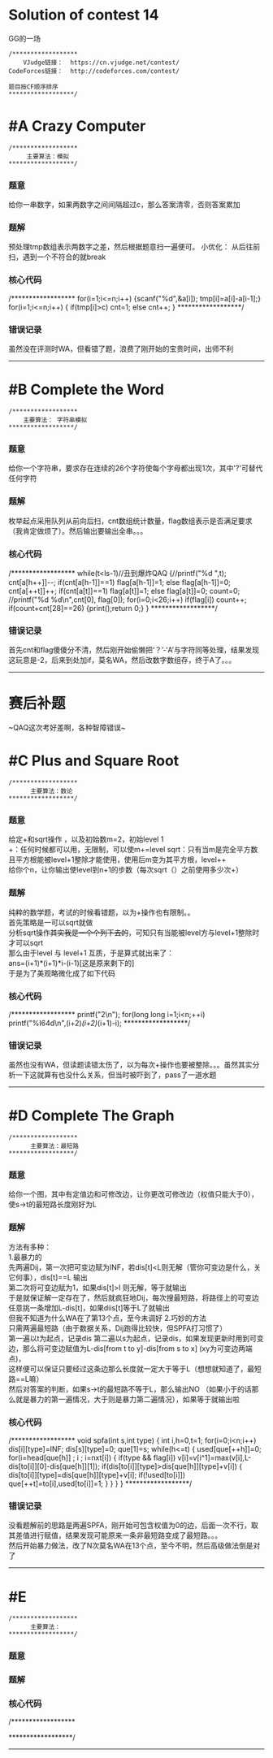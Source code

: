 # Solution of contest 14
GG的一场
```
/******************
    VJudge链接：  https://cn.vjudge.net/contest/
CodeForces链接：  http://codeforces.com/contest/

题目按CF顺序排序
******************/
```
# #A Crazy Computer
```
/******************
     主要算法：模拟
******************/
```
### 题意
给你一串数字，如果两数字之间间隔超过c，那么答案清零，否则答案累加

### 题解
预处理tmp数组表示两数字之差，然后根据题意扫一遍便可。
小优化： 从后往前扫，遇到一个不符合的就break
### 核心代码
/******************
	for(i=1;i<=n;i++) {scanf("%d",&a[i]); tmp[i]=a[i]-a[i-1];}
	for(i=1;i<=n;i++)
	{
		if(tmp[i]>c) cnt=1;
		else cnt++;
	}
******************/
### 错误记录
虽然没在评测时WA，但看错了题，浪费了刚开始的宝贵时间，出师不利

***
# #B Complete the Word
```
/******************
    主要算法： 字符串模拟
******************/
```
### 题意
给你一个字符串，要求存在连续的26个字符使每个字母都出现1次，其中'?'可替代任何字符

### 题解
枚举起点采用队列从前向后扫，cnt数组统计数量，flag数组表示是否满足要求（我肯定做烦了）。然后输出要输出全串。。。
### 核心代码
/******************
while(t<ls-1)//丑到爆炸QAQ
	{//printf("%d ",t);
		cnt[a[h++]]--;
		if(cnt[a[h-1]]==1) flag[a[h-1]]=1; else flag[a[h-1]]=0;
		cnt[a[++t]]++;
		if(cnt[a[t]]==1) flag[a[t]]=1; else flag[a[t]]=0;
		count=0;
		//printf("%d %d\n",cnt[0], flag[0]);
		for(i=0;i<26;i++)
			if(flag[i]) count++;
		if(count+cnt[28]==26) {print();return 0;}
	}
******************/
### 错误记录
首先cnt和flag傻傻分不清，然后刚开始偷懒把‘？’-‘A’与字符同等处理，结果发现这玩意是-2，后来到处加if，莫名WA，然后改数字数组存，终于A了。。。

***
# 赛后补题
~QAQ这次考好差啊，各种智障错误~

# #C Plus and Square Root
```
/******************
      主要算法：数论
******************/
```
### 题意
给定+和sqrt操作 ，以及初始数m=2，初始level 1   
+：任何时候都可以用，无限制，可以使m+=level
sqrt：只有当m是完全平方数且平方根能被level+1整除才能使用，使用后m变为其平方根，level++  
给你个n，让你输出使level到n+1的步数（每次sqrt（）之前使用多少次+）  
### 题解
纯粹的数学题，考试的时候看错题，以为+操作也有限制。。  
首先策略是一可以sqrt就做  
分析sqrt操作~~其实我是一个个列下去的~~，可知只有当能被level方与level+1整除时才可以sqrt  
那么由于level 与 level+1 互质，于是算式就出来了：  
ans=(i+1)*(i+1)*i-(i-1)[这是原来剩下的]  
于是为了美观略微化成了如下代码
### 核心代码
/******************
	printf("2\n");
	for(long long i=1;i<n;++i)
		printf("%I64d\n",(i+2)*(i+2)*(i+1)-i);
******************/
### 错误记录
虽然也没有WA，但读题读错太伤了，以为每次+操作也要被整除。。。虽然其实分析一下这就算有也没什么关系，但当时被吓到了，pass了一道水题


***
# #D Complete The Graph
```
/******************
      主要算法：最短路
******************/
```
### 题意
给你一个图，其中有定值边和可修改边，让你更改可修改边（权值只能大于0），使s->t的最短路长度刚好为L  
### 题解
方法有多种：   
1.最暴力的  
先两遍Dij，第一次把可变边赋为INF，若dis[t]<L则无解（管你可变边是什么，关它何事），dis[t]==L 输出  
第二次将可变边赋为1，如果dis[t]>l 则无解，等于就输出  
于是就保证解一定存在了，然后就疯狂地Dij，每次搜最短路，将路径上的可变边任意挑一条增加L-dis[t]，如果diis[t]等于L了就输出  
但我不知道为什么WA在了第13个点，至今未调好
2.巧妙的方法  
只需两遍最短路（由于数据关系，Dij跑得比较快，但SPFA打习惯了）  
第一遍以t为起点，记录dis
第二遍以s为起点，记录dis，如果发现更新时用到可变边，那么将可变边赋值为L-dis[from t to y]-dis[from s to x] (xy为可变边两端点)，  
      这样便可以保证只要经过这条边那么长度就一定大于等于L（想想就知道了，最短路==L嘛）  
然后对答案的判断，如果s->t的最短路不等于L，那么输出NO （如果小于的话那么就是暴力的第一遍情况，大于则是暴力第二遍情况），如果等于就输出啦
    
### 核心代码
/******************
void spfa(int s,int type)
{
	int i,h=0,t=1;
	for(i=0;i<n;i++) dis[i][type]=INF; dis[s][type]=0; que[1]=s;
	while(h<=t)
	{
		used[que[++h]]=0;
		for(i=head[que[h]] ; i ; i=nxt[i])
		{
			if(type && flag[i]) v[i]=v[i^1]=max(v[i],L-dis[to[i]][0]-dis[que[h]][1]);
			if(dis[to[i]][type]>dis[que[h]][type]+v[i])
			{
				dis[to[i]][type]=dis[que[h]][type]+v[i];
				if(!used[to[i]]) que[++t]=to[i],used[to[i]]=1;
			}
		}
	}
}
******************/
### 错误记录
没看题解前的思路是两遍SPFA，刚开始可包含权值为0的边，后面一次不行，取其差值进行赋值，结果发现可能原来一条非最短路变成了最短路。。。  
然后开始暴力做法，改了N次莫名WA在13个点，至今不明，然后高级做法倒是对了  

***
# #E 
```
/******************
      主要算法：
******************/
```
### 题意


### 题解

### 核心代码
/******************

******************/

***
